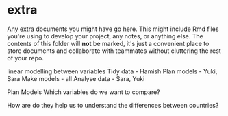 # extra

Any extra documents you might have go here. This might include Rmd files you're using to develop your project, any notes, or anything else. The contents of this folder will **not** be marked, it's just a convenient place to store documents and collaborate with teammates without cluttering the rest of your repo.


linear modelling between variables
Tidy data - Hamish
Plan models - Yuki, Sara 
Make models - all
Analyse data - Sara, Yuki

Plan Models
Which variables do we want to compare?



How are do they help us to understand the differences between countries?


